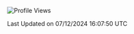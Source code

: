 <!--START_SECTION:waka-->
![Profile Views](http://img.shields.io/badge/Profile%20Views-3-blue)


 Last Updated on 07/12/2024 16:07:50 UTC
<!--END_SECTION:waka-->